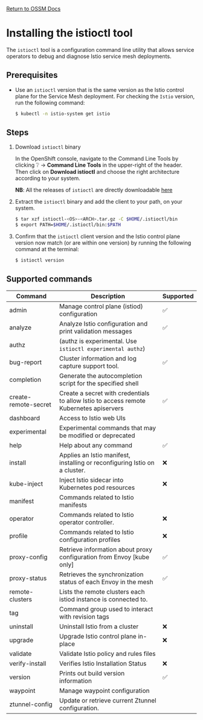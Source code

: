[Return to OSSM Docs](../)

# Installing the istioctl tool

The `istioctl` tool is a configuration command line utility that allows service 
operators to debug and diagnose Istio service mesh deployments.

## Prerequisites

* Use an `istioctl` version that is the same version as the Istio control plane 
for the Service Mesh deployment. For checking the `Istio` version, run the following command:

    ```bash
    $ kubectl -n istio-system get istio
    ```

## Steps

1. Download `istioctl` binary

    In the OpenShift console, navigate to the Command Line Tools by clicking :grey_question: -> **Command Line Tools** in the upper-right of the header.  
    Then click on **Download istioctl** and choose the right architecture according to your system.

    **NB**: All the releases of `istioctl` are directly downloadable [here](https://mirror.openshift.com/pub/cgw/servicemesh/)

1. Extract the `istioctl` binary and add the client to your path, on your system.

    ```bash
    $ tar xzf istioctl-<OS>-<ARCH>.tar.gz -C $HOME/.istioctl/bin
    $ export PATH=$HOME/.istioctl/bin:$PATH
    ```

1. Confirm that the `istioctl` client version and the Istio control plane 
version now match (or are within one version) by running the following command
at the terminal:
  
    ```sh
    $ istioctl version
    ```

## Supported commands

|Command                | Description                                                                            | Supported          |
|-----------------------|----------------------------------------------------------------------------------------|--------------------|
| admin                 | Manage control plane (istiod) configuration                                            | :white_check_mark: |
| analyze               | Analyze Istio configuration and print validation messages                              | :white_check_mark: |
| authz                 | (authz is experimental. Use `istioctl experimental authz`)                             |                    |
| bug-report            | Cluster information and log capture support tool.                                      | :white_check_mark: |
| completion            | Generate the autocompletion script for the specified shell                             |                    |
| create-remote-secret  | Create a secret with credentials to allow Istio to access remote Kubernetes apiservers | :white_check_mark: |
| dashboard             | Access to Istio web UIs                                                                |                    |
| experimental          | Experimental commands that may be modified or deprecated                               |                    |
| help                  | Help about any command                                                                 | :white_check_mark: |
| install               | Applies an Istio manifest, installing or reconfiguring Istio on a cluster.             | :x:                |
| kube-inject           | Inject Istio sidecar into Kubernetes pod resources                                     | :x:                |
| manifest              | Commands related to Istio manifests                                                    |                    |
| operator              | Commands related to Istio operator controller.                                         | :x:                |
| profile               | Commands related to Istio configuration profiles                                       | :x:                |
| proxy-config          | Retrieve information about proxy configuration from Envoy [kube only]                  | :white_check_mark: |
| proxy-status          | Retrieves the synchronization status of each Envoy in the mesh                         | :white_check_mark: |
| remote-clusters       | Lists the remote clusters each istiod instance is connected to.                        |                    |
| tag                   | Command group used to interact with revision tags                                      |                    |
| uninstall             | Uninstall Istio from a cluster                                                         | :x:                |
| upgrade               | Upgrade Istio control plane in-place                                                   | :x:                |
| validate              | Validate Istio policy and rules files                                                  |                    |
| verify-install        | Verifies Istio Installation Status                                                     | :x:                |
| version               | Prints out build version information                                                   | :white_check_mark: |
| waypoint              | Manage waypoint configuration                                                          |                    |
| ztunnel-config        | Update or retrieve current Ztunnel configuration.                                      |                    |


